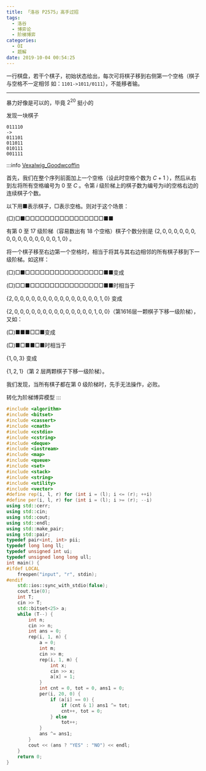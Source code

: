 ```yaml
---
title: 「洛谷 P2575」高手过招
tags:
  - 洛谷
  - 博弈论
  - 阶梯博弈
categories:
  - OI
  - 题解
date: 2019-10-04 00:54:25
---
```


一行棋盘，若干个棋子，初始状态给出，每次可将棋子移到右侧第一个空格（棋子与空格不一定相邻 如：`1101->1011/0111`），不能移者输。

<!-- more -->

---

暴力好像是可以的，毕竟 $2^{20}$ 挺小的

发现一块棋子

```plain
011110
->
011101
011011
010111
001111
```

:::info
[Vexalwig_Goodwcoffin](https://www.luogu.org/blog/vexalwig-goodwcoffin/solution-p2575)


首先，我们在整个序列前面加上一个空格（设此时空格个数为 $C+1$ ），然后从右到左将所有空格编号为 $0$ 至 $C$ 。令第 $i$ 级阶梯上的棋子数为编号为ii的空格右边的连续棋子个数。

以下用■表示棋子，□表示空格。则对于这个场景：

(□)□■□□□□□□□□□□□□□□□□■■

有第 $0$ 至 $17$ 级阶梯（容易数出有 $18$ 个空格）棋子个数分别是 $\{2,0,0,0,0,0,0,0,0,0,0,0,0,0,0,0,1,0\}$ 。

将一个棋子移至右边第一个空格时，相当于将其与其右边相邻的所有棋子移到下一级阶梯。如这样：

(□)□■□□□□□□□□□□□□□□□□■■变成

(□)□□■□□□□□□□□□□□□□□□■■时相当于

$\{2,0,0,0,0,0,0,0,0,0,0,0,0,0,0,0,1,0\}$ 变成

$\{2,0,0,0,0,0,0,0,0,0,0,0,0,0,0,1,0,0\}$（第1616层一颗棋子下移一级阶梯），又如：

(□)■■■□□■变成

(□)■□■■□■时相当于

$\{1,0,3\}$ 变成

$\{1,2,1\}$（第 $2$ 层两颗棋子下移一级阶梯）。

我们发现，当所有棋子都在第 $0$ 级阶梯时，先手无法操作，必败。

转化为阶梯博弈模型
:::

```cpp
#include <algorithm>
#include <bitset>
#include <cassert>
#include <cmath>
#include <cstdio>
#include <cstring>
#include <deque>
#include <iostream>
#include <map>
#include <queue>
#include <set>
#include <stack>
#include <string>
#include <utility>
#include <vector>
#define rep(i, l, r) for (int i = (l); i <= (r); ++i)
#define per(i, l, r) for (int i = (l); i >= (r); --i)
using std::cerr;
using std::cin;
using std::cout;
using std::endl;
using std::make_pair;
using std::pair;
typedef pair<int, int> pii;
typedef long long ll;
typedef unsigned int ui;
typedef unsigned long long ull;
int main() {
#ifdef LOCAL
    freopen("input", "r", stdin);
#endif
    std::ios::sync_with_stdio(false);
    cout.tie(0);
    int T;
    cin >> T;
    std::bitset<25> a;
    while (T--) {
        int n;
        cin >> n;
        int ans = 0;
        rep(i, 1, n) {
            a = 0;
            int m;
            cin >> m;
            rep(i, 1, m) {
                int x;
                cin >> x;
                a[x] = 1;
            }
            int cnt = 0, tot = 0, ans1 = 0;
            per(i, 20, 0) {
                if (a[i] == 0) {
                    if (cnt & 1) ans1 ^= tot;
                    cnt++, tot = 0;
                } else
                    tot++;
            }
            ans ^= ans1;
        }
        cout << (ans ? "YES" : "NO") << endl;
    }
    return 0;
}
```